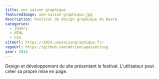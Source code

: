 ```yaml
---
title: une saison graphique
featuredImage: une-saison-graphique.jpg
description: Festival de design graphique du Havre
categories:
  - jQuery
  - HTML
  - CSS
siteUrl: https://2014.unesaisongraphique.fr/
repoUrl: https://github.com/AdrienLapasset/usg
year: 2014
---
```

Design et développement du site présentant le festival. L'utilisateur peut créer sa propre mise en page.
